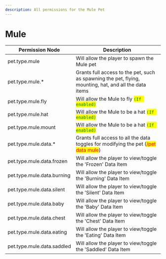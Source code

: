 ```yaml
---
description: All permissions for the Mule Pet
---
```



# Mule
| Permission Node | Description |
| - | - |
| pet.type.mule | Will allow the player to spawn the Mule pet |
| pet.type.mule.* | Grants full access to the pet, such as spawning the pet, flying, mounting, hat, and all the data items |
| pet.type.mule.fly | Will allow the Mule to fly <mark style="color:green;">`(If enabled)`</mark> |
| pet.type.mule.hat | Will allow the Mule to be a hat <mark style="color:green;">`(If enabled)`</mark> |
| pet.type.mule.mount | Will allow the Mule to be a hat <mark style="color:green;">`(If enabled)`</mark> |
| pet.type.mule.data.* | Grants full access to all the data toggles for modifying the pet (<mark style="color:red;">/pet data mule</mark>) |
| pet.type.mule.data.frozen | Will allow the player to view/toggle the 'Frozen' Data Item |
| pet.type.mule.data.burning | Will allow the player to view/toggle the 'Burning' Data Item |
| pet.type.mule.data.silent | Will allow the player to view/toggle the 'Silent' Data Item |
| pet.type.mule.data.baby | Will allow the player to view/toggle the 'Baby' Data Item |
| pet.type.mule.data.chest | Will allow the player to view/toggle the 'Chest' Data Item |
| pet.type.mule.data.eating | Will allow the player to view/toggle the 'Eating' Data Item |
| pet.type.mule.data.saddled | Will allow the player to view/toggle the 'Saddled' Data Item |

